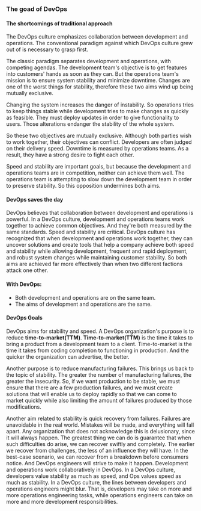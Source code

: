 ### The goad of DevOps 

#### The shortcomings of traditional approach 

The DevOps culture emphasizes collaboration between development and operations. The conventional paradigm against which DevOps culture grew out of is necessary to grasp first.

The classic paradigm separates development and operations, with competing agendas. The development team's objective is to get features into customers' hands as soon as they can. But the operations team's mission is to ensure system stability and minimize downtime. Changes are one of the worst things for stability, therefore these two aims wind up being mutually exclusive.

Changing the system increases the danger of instability.
So operations tries to keep things stable while development tries to make changes as quickly as feasible. They must deploy updates in order to give functionality to users. Those alterations endanger the stability of the whole system.

So these two objectives are mutually exclusive. Although both parties wish to work together, their objectives can conflict. Developers are often judged on their delivery speed. Downtime is measured by operations teams. As a result, they have a strong desire to fight each other.

Speed and stability are important goals, but because the development and operations teams are in competition, neither can achieve them well. The operations team is attempting to slow down the development team in order to preserve stability. So this opposition undermines both aims.


#### DevOps saves the day

DevOps believes that collaboration between development and operations is powerful. In a DevOps culture, development and operations teams work together to achieve common objectives. And they're both measured by the same standards. Speed and stability are critical. DevOps culture has recognized that when development and operations work together, they can uncover solutions and create tools that help a company achieve both speed and stability while allowing development, frequent and rapid deployment, and robust system changes while maintaining customer stability. So both aims are achieved far more effectively than when two different factions attack one other.

#### With DevOps:
   - Both development and operations are on the same team.
   - The aims of development and operations are the same.

#### DevOps Goals 

DevOps aims for stability and speed. A DevOps organization's purpose is to reduce **time-to-market(TTM)**. **Time-to-market(TTM)** is the time it takes to bring a product from a development team to a client. Time-to-market is the time it takes from coding completion to functioning in production. And the quicker the organization can advertise, the better.

Another purpose is to reduce manufacturing failures. This brings us back to the topic of stability. The greater the number of manufacturing failures, the greater the insecurity. So, if we want production to be stable, we must ensure that there are a few production failures, and we must create solutions that will enable us to deploy rapidly so that we can come to market quickly while also limiting the amount of failures produced by those modifications.

Another aim related to stability is quick recovery from failures. Failures are unavoidable in the real world. Mistakes will be made, and everything will fall apart. Any organization that does not acknowledge this is delusionary, since it will always happen. The greatest thing we can do is guarantee that when such difficulties do arise, we can recover swiftly and completely. The earlier we recover from challenges, the less of an influence they will have. In the best-case scenario, we can recover from a breakdown before consumers notice. And DevOps engineers will strive to make it happen. Development and operations work collaboratively in DevOps. In a DevOps culture, developers value stability as much as speed, and Ops values speed as much as stability. In a DevOps culture, the lines between developers and operations engineers might blur. That is, developers may take on more and more operations engineering tasks, while operations engineers can take on more and more development responsibilities.
